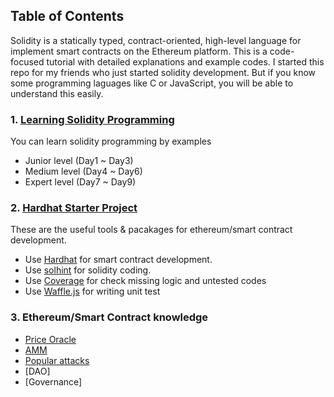 ## Table of Contents
Solidity is a statically typed, contract-oriented, high-level language for implement smart contracts on the Ethereum platform. This is a code-focused tutorial with detailed explanations and example codes. I started this repo for my friends who just started solidity development. But if you know some programming laguages like C or JavaScript, you will be able to understand this easily.

### 1. [Learning Solidity Programming](/solidity-development)
You can learn solidity programming by examples
- Junior level (Day1 ~ Day3)
- Medium level (Day4 ~ Day6)
- Expert level (Day7 ~ Day9)

### 2. [Hardhat Starter Project](/hardhat)
These are the useful tools & pacakages for ethereum/smart contract development.
- Use [Hardhat](https://hardhat.org/) for smart contract development.
- Use [solhint](hardhat-framework-master.zip) for solidity coding.
- Use [Coverage](https://hardhat.org/plugins/solidity-coverage.html) for check missing logic and untested codes
- Use [Waffle.js](https://hardhat.org/guides/waffle-testing.html) for writing unit test

### 3. Ethereum/Smart Contract knowledge
- [Price Oracle](/ethereum/price-oracle.md)
- [AMM](/ethereum/AMM.md)
- [Popular attacks](/ethereum/attacks.md)
- [DAO]
- [Governance]
